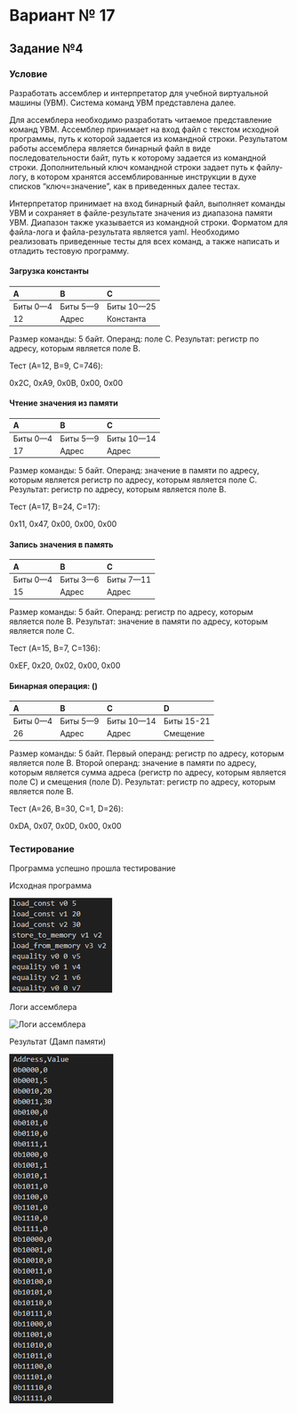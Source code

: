 # Вариант № 17
## Задание №4
### Условие
Разработать ассемблер и интерпретатор для учебной виртуальной машины
(УВМ). Система команд УВМ представлена далее.

Для ассемблера необходимо разработать читаемое представление команд  УВМ. Ассемблер принимает на вход файл с текстом исходной программы, путь к которой задается из командной строки.
Результатом работы ассемблера является  бинарный файл в виде последовательности байт, путь к которому задается из  командной строки. Дополнительный ключ командной строки задает путь к файлу-  логу, в котором хранятся ассемблированные инструкции в духе списков  “ключ=значение”, как в приведенных далее тестах.

Интерпретатор принимает на вход бинарный файл, выполняет команды УВМ  и сохраняет в файле-результате значения из диапазона памяти УВМ. Диапазон  также указывается из командной строки.
Форматом для файла-лога и файла-результата является yaml.
Необходимо реализовать приведенные тесты для всех команд, а также  написать и отладить тестовую программу.

#### Загрузка константы

 | A        | B        | C         |
 |:---------|:---------|:----------|
 | Биты 0—4 | Биты 5—9 | Биты 10—25|
 | 12        | Адрес    | Константа |

Размер команды: 5 байт. Операнд: поле C. Результат: регистр по адресу, которым является поле B.

Тест (A=12, B=9, C=746):

0x2C, 0xA9, 0x0B, 0x00, 0x00

#### Чтение значения из памяти

| A        | B        | C         |
|:---------|:---------|:----------|
| Биты 0—4 | Биты 5—9 | Биты 10—14|
| 17        | Адрес    | Адрес     |

Размер команды: 5 байт. Операнд: значение в памяти по адресу, которым является регистр по адресу, которым является поле C. Результат: регистр по адресу, которым является поле B.

Тест (A=17, B=24, C=17):

0x11, 0x47, 0x00, 0x00, 0x00

#### Запись значения в память

| A        | B        | C         |
|:---------|:---------|:----------|
| Биты 0—4 | Биты 3—6 | Биты 7—11 |
| 15        | Адрес    | Адрес    | 

Размер команды: 5 байт. Операнд: регистр по адресу, которым является поле B. Результат: значение в памяти по адресу, которым является поле C.

Тест (A=15, B=7, C=136):

0xEF, 0x20, 0x02, 0x00, 0x00

#### Бинарная операция: ()

| A        | B        | C         | D          |
|:---------|:---------|:----------|:-----------|
| Биты 0—4 | Биты 5—9 | Биты 10—14 | Биты 15-21|
| 26        | Адрес    | Адрес   | Смещение      |

Размер команды: 5 байт. Первый операнд: регистр по адресу, которым является поле B. Второй операнд: значение в памяти по адресу, которым является сумма адреса (регистр по адресу, которым является поле C) и смещения (поле D).
Результат: регистр по адресу, которым является поле B.

Тест (A=26, B=30, C=1, D=26):

0xDA, 0x07, 0x0D, 0x00, 0x00

### Тестирование

Программа успешно прошла тестирование


Исходная программа

![Исходная программа](img/prog.png)

Логи ассемблера

![Логи ассемблера](img/log.png)

Результат (Дамп памяти)

![Резальтат](img/result.png)
